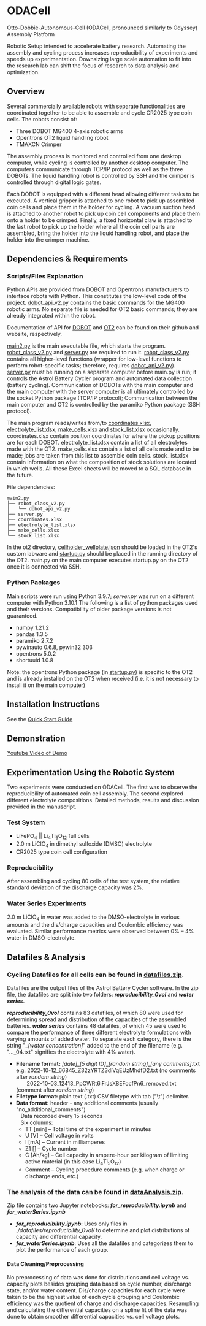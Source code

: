 # ODACell
Otto-Dobbie-Autonomous-Cell (ODACell, pronounced similarly to Odyssey) Assembly Platform

Robotic Setup intended to accelerate battery research. Automating the assembly and cycling process increases reproducibility of experiments and speeds up experimentation. Downsizing large scale automation to fit into the research lab can shift the focus of research to data analysis and optimization.  

## Overview
Several commercially available robots with separate functionalities are coordinated together to be able to assemble and cycle CR2025 type coin cells. The robots consist of:
- Three DOBOT MG400 4-axis robotic arms
- Opentrons OT2 liquid handling robot
- TMAXCN Crimper

The assembly process is monitored and controlled from one desktop computer, while cycling is controlled by another desktop computer. The computers communicate through TCP/IP protocol as well as the three DOBOTs. The liquid handling robot is controlled by SSH and the crimper is controlled through digital logic gates. 

Each DOBOT is equipped with a different head allowing different tasks to be executed. A vertical gripper is attached to one robot to pick up assembled coin cells and place them in the holder for cycling. A vacuum suction head is attached to another robot to pick up coin cell components and place them onto a holder to be crimped. Finally, a fixed horizontal claw is attached to the last robot to pick up the holder where all the coin cell parts are assembled, bring the holder into the liquid handling robot, and place the holder into the crimper machine.

## Dependencies & Requirements
### Scripts/Files Explanation
Python APIs are provided from DOBOT and Opentrons manufacturers to interface robots with Python. This constitutes the low-level code of the project. [dobot_api_v2.py](dobot_api_v2.py) contains the basic commands for the MG400 robotic arms. No separate file is needed for OT2 basic commands; they are already integrated within the robot.

Documentation of API for [DOBOT](https://github.com/Dobot-Arm/TCP-IP-Protocol/blob/master/README-EN.md) and [OT2](https://docs.opentrons.com/v2/) can be found on their github and website, respectively.

[main2.py](main2.py) is the main executable file, which starts the program. [robot_class_v2.py](robot_class_v2.py) and [server.py](server.py) are required to run it. [robot_class_v2.py](robot_class_v2.py) contains all higher-level functions (wrapper for low-level functions to perform robot-specific tasks; therefore, requires [dobot_api_v2.py](dobot_api_v2.py)). [server.py](server.py) must be running on a separate computer before main.py is run; it controls the Astrol Battery Cycler program and automated data collection (battery cycling). Communication of DOBOTs with the main computer and the main computer with the server computer is all ultimately controlled by the socket Python package (TCP/IP protocol); Communication between the main computer and OT2 is controlled by the paramiko Python package (SSH protocol).

The main program reads/writes from/to [coordinates.xlsx](./tables_coordinates/coordinates.xlsx), [electrolyte_list.xlsx](./tables_coordinates/electrolyte_list.xlsx), [make_cells.xlsx](./tables_coordinates/make_cells.xlsx) and [stock_list.xlsx](./tables_coordinates/stock_list.xlsx) occasionally. coordinates.xlsx contain position coordinates for where the pickup positions are for each DOBOT. electrolyte_list.xlsx contain a list of all electrolytes made with the OT2. make_cells.xlsx contain a list of all cells made and to be made; jobs are taken from this list to assemble coin cells. stock_list.xlsx contain information on what the composition of stock solutions are located in which wells. All these Excel sheets will be moved to a SQL database in the future. 

File dependencies:
```
main2.py
├── robot_class_v2.py
│   └── dobot_api_v2.py
├── server.py
├── coordinates.xlsx
├── electrolyte_list.xlsx
├── make_cells.xlsx
└── stock_list.xlsx
```

In the ot2 directory, [cellholder_wellplate.json](./ot2/cellholder_wellplate.json) should be loaded in the OT2's custom labware and [startup.py](./ot2/startup.py) should be placed in the running directory of the OT2. main.py on the main computer executes startup.py on the OT2 once it is connected via SSH.
### Python Packages
Main scripts were run using Python 3.9.7; *server.py* was run on a different computer with Python 3.10.1
The following is a list of python packages used and their versions. Compatibility of older package versions is not guaranteed.
- numpy 1.21.2
- pandas 1.3.5
- paramiko 2.7.2
- pywinauto 0.6.8, pywin32 303
- opentrons 5.0.2
- shortuuid 1.0.8

Note: the opentrons Python package (in [startup.py](./ot2/startup.py)) is specific to the OT2 and is already installed on the OT2 when received (i.e. it is not necessary to install it on the main computer)
## Installation Instructions
See the [Quick Start Guide](quickstart.md)
## Demonstration
[Youtube Video of Demo](https://youtu.be/r_yq-H4orKE)

## Experimentation Using the Robotic System
Two experiments were conducted on ODACell. The first was to observe the reproducibility of automated coin cell assembly. The second explored different electrolyte compositions. Detailed methods, results and discussion provided in the manuscript.
### Test System
- LiFePO<sub>4</sub> || Li<sub>4</sub>Ti<sub>5</sub>O<sub>12</sub> full cells 
- 2.0 m LiClO<sub>4</sub> in dimethyl sulfoxide (DMSO) electrolyte
- CR2025 type coin cell configuration
### Reproducibility
After assembling and cycling 80 cells of the test system, the relative standard deviation of the discharge capacity was 2%.
### Water Series Experiments
2.0 m LiClO<sub>4</sub> in water was added to the DMSO-electrolyte in various amounts and the dis/charge capacities and Coulombic efficiency was evaluated. Similar performance metrics were observed between 0% – 4% water in DMSO-electrolyte.
## Datafiles & Analysis
### Cycling Datafiles for all cells can be found in [datafiles.zip](datafiles.zip).
Datafiles are the output files of the Astrol Battery Cycler software. In the zip file, the datafiles are split into two folders: ***reproducibility\_0vol*** and ***water series***.

***reproducibility\_0vol*** contains 83 datafiles, of which 80 were used for determining spread and distribution of the capacities of the assembled batteries. ***water series*** contains 48 datafiles, of which 45 were used to compare the performance of three different electrolyte formulations with varying amounts of added water. To separate each category, there is the string "\_*\[water concentration\]*" added to the end of the filename (e.g. "...\_04.txt" signifies the electrolyte with 4% water).
- **Filename format:** *\[date\]*\_*\[5 digit ID\]*\_*\[random string\]*\_*\[any comments\]*.txt  
  e.g. 2022-10-12_66845_Z32zYRTZ3diVqEUzMhdfD2.txt (no comments after *random string*)  
  &nbsp;&nbsp;&nbsp;&nbsp;&nbsp;&nbsp;&nbsp;2022-10-03_12413_PpCWRt6iFrJsX8EFocfPn6\_removed.txt (comment after *random string*)
- **Filetype format:** plain text (.txt) CSV filetype with tab ("\\t") delimiter.
- **Data format:** header - any additional comments (usually "no\_additional\_comments")  
  &nbsp;&nbsp;&nbsp;Data recorded every 15 seconds  
  &nbsp;&nbsp;&nbsp;Six columns:
  - TT \[min\] –⁠ Total time of the experiment in minutes
  - U \[V\] –⁠ Cell voltage in volts
  - I \[mA\] –⁠ Current in milliamperes
  - Z1 \[\] – Cycle number
  - C \[Ah/kg\] – Cell capacity in ampere-hour per kilogram of limiting active material (in this case Li<sub>4</sub>Ti<sub>5</sub>O<sub>12</sub>)
  - Comment – Cycling procedure comments (e.g. when charge or discharge ends, etc.)
### The analysis of the data can be found in [dataAnalysis.zip](dataAnalysis.zip).
Zip file contains two Jupyter notebooks: ***for_reproducibility.ipynb*** and ***for_waterSeries.ipynb***
- ***for_reproducibility.ipynb***: Uses only files in *./datafiles/reproducibility\_0vol/* to determine and plot distributions of capacity and differential capacity.
-  ***for_waterSeries.ipynb***: Uses all the datafiles and categorizes them to plot the performance of each group. 

#### Data Cleaning/Preprocessing
No preprocessing of data was done for distributions and cell voltage vs. capacity plots besides grouping data based on cycle number, dis/charge state, and/or water content. Dis/charge capacities for each cycle were taken to be the highest value of each cycle grouping and Coulombic efficiency was the quotient of charge and discharge capacities. Resampling and calculating the differential capacities on a spline fit of the data was done to obtain smoother differential capacities vs. cell voltage plots.

